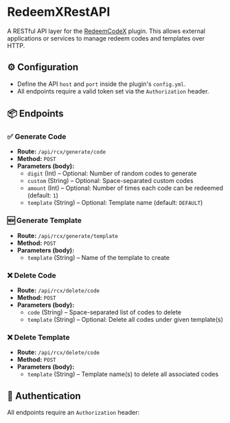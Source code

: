 # RedeemXRestAPI

A RESTful API layer for the [RedeemCodeX](https://builtbybit.com/resources/redeemcodex.68885/) plugin. This allows external applications or services to manage redeem codes and templates over HTTP.

## ⚙ Configuration

- Define the API `host` and `port` inside the plugin's `config.yml`.
- All endpoints require a valid token set via the `Authorization` header.

## 📦 Endpoints

### ✅ Generate Code
- **Route:** `/api/rcx/generate/code`
- **Method:** `POST`
- **Parameters (body):**
    - `digit` (Int) – Optional: Number of random codes to generate
    - `custom` (String) – Optional: Space-separated custom codes
    - `amount` (Int) – Optional: Number of times each code can be redeemed (default: `1`)
    - `template` (String) – Optional: Template name (default: `DEFAULT`)

### 🆕 Generate Template
- **Route:** `/api/rcx/generate/template`
- **Method:** `POST`
- **Parameters (body):**
    - `template` (String) – Name of the template to create

### ❌ Delete Code
- **Route:** `/api/rcx/delete/code`
- **Method:** `POST`
- **Parameters (body):**
    - `code` (String) – Space-separated list of codes to delete
    - `template` (String) – Optional: Delete all codes under given template(s)

### ❌ Delete Template
- **Route:** `/api/rcx/delete/code`
- **Method:** `POST`
- **Parameters (body):**
    - `template` (String) – Template name(s) to delete all associated codes

## 🔐 Authentication

All endpoints require an `Authorization` header:
